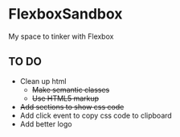 # FlexboxSandbox

My space to tinker with Flexbox

## TO DO

* Clean up html
  * ~~Make semantic classes~~
  * ~~Use HTML5 markup~~
* ~~Add sections to show css code~~
* Add click event to copy css code to clipboard
* Add better logo

